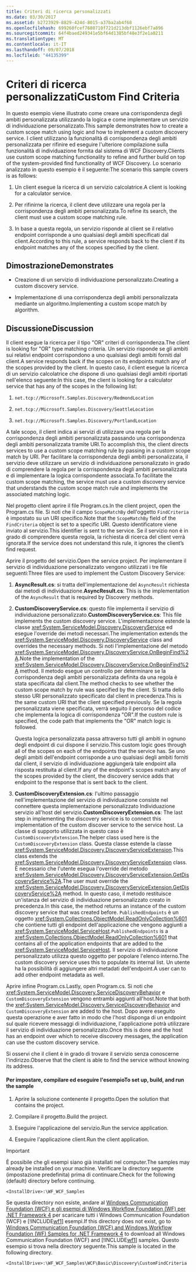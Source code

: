 ```yaml
---
title: Criteri di ricerca personalizzati
ms.date: 03/30/2017
ms.assetid: b2723929-8829-424d-8015-a37ba2ab4f68
ms.openlocfilehash: 699260fcef7680710f721d213dbf1126ebf7a896
ms.sourcegitcommit: 64f4baed249341e5bf64d1385bf48e3f2e1a0211
ms.translationtype: MT
ms.contentlocale: it-IT
ms.lasthandoff: 09/07/2018
ms.locfileid: "44135399"
---
```

# <a name="custom-find-criteria"></a><span data-ttu-id="d40b9-102">Criteri di ricerca personalizzati</span><span class="sxs-lookup"><span data-stu-id="d40b9-102">Custom Find Criteria</span></span>
<span data-ttu-id="d40b9-103">In questo esempio viene illustrato come creare una corrispondenza degli ambiti personalizzata utilizzando la logica e come implementare un servizio di individuazione personalizzato.</span><span class="sxs-lookup"><span data-stu-id="d40b9-103">This sample demonstrates how to create a custom scope match using logic and how to implement a custom discovery service.</span></span> <span data-ttu-id="d40b9-104">I client utilizzano la funzionalità di corrispondenza degli ambiti personalizzata per rifinire ed eseguire l'ulteriore compilazione sulla funzionalità di individuazione fornita dal sistema di WCF Discovery.</span><span class="sxs-lookup"><span data-stu-id="d40b9-104">Clients use custom scope matching functionality to refine and further build on top of the system-provided find functionality of WCF Discovery.</span></span> <span data-ttu-id="d40b9-105">Lo scenario analizzato in questo esempio è il seguente:</span><span class="sxs-lookup"><span data-stu-id="d40b9-105">The scenario this sample covers is as follows:</span></span>  
  
1.  <span data-ttu-id="d40b9-106">Un client esegue la ricerca di un servizio calcolatrice.</span><span class="sxs-lookup"><span data-stu-id="d40b9-106">A client is looking for a calculator service.</span></span>  
  
2.  <span data-ttu-id="d40b9-107">Per rifinirne la ricerca, il client deve utilizzare una regola per la corrispondenza degli ambiti personalizzata.</span><span class="sxs-lookup"><span data-stu-id="d40b9-107">To refine its search, the client must use a custom scope matching rule.</span></span>  
  
3.  <span data-ttu-id="d40b9-108">In base a questa regola, un servizio risponde al client se il relativo endpoint corrisponde a uno qualsiasi degli ambiti specificati dal client.</span><span class="sxs-lookup"><span data-stu-id="d40b9-108">According to this rule, a service responds back to the client if its endpoint matches any of the scopes specified by the client.</span></span>  
  
## <a name="demonstrates"></a><span data-ttu-id="d40b9-109">Dimostrazione</span><span class="sxs-lookup"><span data-stu-id="d40b9-109">Demonstrates</span></span>  
  
-   <span data-ttu-id="d40b9-110">Creazione di un servizio di individuazione personalizzato.</span><span class="sxs-lookup"><span data-stu-id="d40b9-110">Creating a custom discovery service.</span></span>  
  
-   <span data-ttu-id="d40b9-111">Implementazione di una corrispondenza degli ambiti personalizzata mediante un algoritmo.</span><span class="sxs-lookup"><span data-stu-id="d40b9-111">Implementing a custom scope match by algorithm.</span></span>  
  
## <a name="discussion"></a><span data-ttu-id="d40b9-112">Discussione</span><span class="sxs-lookup"><span data-stu-id="d40b9-112">Discussion</span></span>  
 <span data-ttu-id="d40b9-113">Il client esegue la ricerca per il tipo "OR" criteri di corrispondenza.</span><span class="sxs-lookup"><span data-stu-id="d40b9-113">The client is looking for "OR" type matching criteria.</span></span> <span data-ttu-id="d40b9-114">Un servizio risponde se gli ambiti sui relativi endpoint corrispondono a uno qualsiasi degli ambiti forniti dal client.</span><span class="sxs-lookup"><span data-stu-id="d40b9-114">A service responds back if the scopes on its endpoints match any of the scopes provided by the client.</span></span> <span data-ttu-id="d40b9-115">In questo caso, il client esegue la ricerca di un servizio calcolatrice che dispone di uno qualsiasi degli ambiti riportati nell'elenco seguente:</span><span class="sxs-lookup"><span data-stu-id="d40b9-115">In this case, the client is looking for a calculator service that has any of the scopes in the following list:</span></span>  
  
1.  `net.tcp://Microsoft.Samples.Discovery/RedmondLocation`  
  
2.  `net.tcp://Microsoft.Samples.Discovery/SeattleLocation`  
  
3.  `net.tcp://Microsoft.Samples.Discovery/PortlandLocation`  
  
 <span data-ttu-id="d40b9-116">A tale scopo, il client indica ai servizi di utilizzare una regola per la corrispondenza degli ambiti personalizzata passando una corrispondenza degli ambiti personalizzata tramite URI.</span><span class="sxs-lookup"><span data-stu-id="d40b9-116">To accomplish this, the client directs services to use a custom scope matching rule by passing in a custom scope match by URI.</span></span> <span data-ttu-id="d40b9-117">Per facilitare la corrispondenza degli ambiti personalizzata, il servizio deve utilizzare un servizio di individuazione personalizzato in grado di comprendere la regola per la corrispondenza degli ambiti personalizzata e di implementare la logica corrispondente associata.</span><span class="sxs-lookup"><span data-stu-id="d40b9-117">To facilitate the custom scope matching, the service must use a custom discovery service that understands the custom scope match rule and implements the associated matching logic.</span></span>  
  
 <span data-ttu-id="d40b9-118">Nel progetto client aprire il file Program.cs.</span><span class="sxs-lookup"><span data-stu-id="d40b9-118">In the client project, open the Program.cs file.</span></span> <span data-ttu-id="d40b9-119">Si noti che il campo `ScopeMatchBy` dell'oggetto `FindCriteria` è impostato su un URI specifico.</span><span class="sxs-lookup"><span data-stu-id="d40b9-119">Note that the `ScopeMatchBy` field of the `FindCriteria` object is set to a specific URI.</span></span> <span data-ttu-id="d40b9-120">Questo identificatore viene inviato al servizio.</span><span class="sxs-lookup"><span data-stu-id="d40b9-120">This identifier is sent to the service.</span></span> <span data-ttu-id="d40b9-121">Se il servizio non è in grado di comprendere questa regola, la richiesta di ricerca del client verrà ignorata.</span><span class="sxs-lookup"><span data-stu-id="d40b9-121">If the service does not understand this rule, it ignores the client’s find request.</span></span>  
  
 <span data-ttu-id="d40b9-122">Aprire il progetto del servizio.</span><span class="sxs-lookup"><span data-stu-id="d40b9-122">Open the service project.</span></span> <span data-ttu-id="d40b9-123">Per implementare il servizio di individuazione personalizzato vengono utilizzati i tre file seguenti:</span><span class="sxs-lookup"><span data-stu-id="d40b9-123">Three files are used to implement the Custom Discovery Service:</span></span>  
  
1.  <span data-ttu-id="d40b9-124">**AsyncResult.cs**: si tratta dell'implementazione del `AsyncResult` richiesta dai metodi di individuazione.</span><span class="sxs-lookup"><span data-stu-id="d40b9-124">**AsyncResult.cs**: This is the implementation of the `AsyncResult` that is required by Discovery methods.</span></span>  
  
2.  <span data-ttu-id="d40b9-125">**CustomDiscoveryService.cs**: questo file implementa il servizio di individuazione personalizzato.</span><span class="sxs-lookup"><span data-stu-id="d40b9-125">**CustomDiscoveryService.cs**: This file implements the custom discovery service.</span></span> <span data-ttu-id="d40b9-126">L'implementazione estende la classe <xref:System.ServiceModel.Discovery.DiscoveryService> ed esegue l'override dei metodi necessari.</span><span class="sxs-lookup"><span data-stu-id="d40b9-126">The implementation extends the <xref:System.ServiceModel.Discovery.DiscoveryService> class and overrides the necessary methods.</span></span> <span data-ttu-id="d40b9-127">Si noti l'implementazione del metodo <xref:System.ServiceModel.Discovery.DiscoveryService.OnBeginFind%2A>.</span><span class="sxs-lookup"><span data-stu-id="d40b9-127">Note the implementation of the <xref:System.ServiceModel.Discovery.DiscoveryService.OnBeginFind%2A> method.</span></span> <span data-ttu-id="d40b9-128">Il metodo esegue un controllo per determinare se la corrispondenza degli ambiti personalizzata definita da una regola è stata specificata dal client.</span><span class="sxs-lookup"><span data-stu-id="d40b9-128">The method checks to see whether the custom scope match by rule was specified by the client.</span></span> <span data-ttu-id="d40b9-129">Si tratta dello stesso URI personalizzato specificato dal client in precedenza.</span><span class="sxs-lookup"><span data-stu-id="d40b9-129">This is the same custom URI that the client specified previously.</span></span> <span data-ttu-id="d40b9-130">Se la regola personalizzata viene specificata, verrà seguito il percorso del codice che implementa la logica di corrispondenza "OR".</span><span class="sxs-lookup"><span data-stu-id="d40b9-130">If the custom rule is specified, the code path that implements the "OR" match logic is followed.</span></span>  
  
     <span data-ttu-id="d40b9-131">Questa logica personalizzata passa attraverso tutti gli ambiti in ognuno degli endpoint di cui dispone il servizio.</span><span class="sxs-lookup"><span data-stu-id="d40b9-131">This custom logic goes through all of the scopes on each of the endpoints that the service has.</span></span> <span data-ttu-id="d40b9-132">Se uno degli ambiti dell'endpoint corrisponde a uno qualsiasi degli ambiti forniti dal client, il servizio di individuazione aggiungerà tale endpoint alla risposta restituita al client.</span><span class="sxs-lookup"><span data-stu-id="d40b9-132">If any of the endpoint's scopes match any of the scopes provided by the client, the discovery service adds that endpoint to the response that is sent back to the client.</span></span>  
  
3.  <span data-ttu-id="d40b9-133">**CustomDiscoveryExtension.cs**: l'ultimo passaggio nell'implementazione del servizio di individuazione consiste nel connettere questa implementazione personalizzato Individuazione servizio all'host del servizio.</span><span class="sxs-lookup"><span data-stu-id="d40b9-133">**CustomDiscoveryExtension.cs**: The last step in implementing the discovery service is to connect this implementation of the custom discover service to the service host.</span></span> <span data-ttu-id="d40b9-134">La classe di supporto utilizzata in questo caso è `CustomDiscoveryExtension`.</span><span class="sxs-lookup"><span data-stu-id="d40b9-134">The helper class used here is the `CustomDiscoveryExtension` class.</span></span> <span data-ttu-id="d40b9-135">Questa classe estende la classe <xref:System.ServiceModel.Discovery.DiscoveryServiceExtension>.</span><span class="sxs-lookup"><span data-stu-id="d40b9-135">This class extends the <xref:System.ServiceModel.Discovery.DiscoveryServiceExtension> class.</span></span> <span data-ttu-id="d40b9-136">È necessario che l'utente esegua l'override del metodo <xref:System.ServiceModel.Discovery.DiscoveryServiceExtension.GetDiscoveryService%2A>.</span><span class="sxs-lookup"><span data-stu-id="d40b9-136">The user must override the <xref:System.ServiceModel.Discovery.DiscoveryServiceExtension.GetDiscoveryService%2A> method.</span></span> <span data-ttu-id="d40b9-137">In questo caso, il metodo restituisce un'istanza del servizio di individuazione personalizzato creato in precedenza.</span><span class="sxs-lookup"><span data-stu-id="d40b9-137">In this case, the method returns an instance of the custom discovery service that was created before.</span></span> <span data-ttu-id="d40b9-138">`PublishedEndpoints` è un oggetto <xref:System.Collections.ObjectModel.ReadOnlyCollection%601> che contiene tutti gli endpoint dell'applicazione che vengono aggiunti a <xref:System.ServiceModel.ServiceHost>.</span><span class="sxs-lookup"><span data-stu-id="d40b9-138">`PublishedEndpoints` is a <xref:System.Collections.ObjectModel.ReadOnlyCollection%601> that contains all of the application endpoints that are added to the <xref:System.ServiceModel.ServiceHost>.</span></span> <span data-ttu-id="d40b9-139">Il servizio di individuazione personalizzato utilizza questo oggetto per popolare l'elenco interno.</span><span class="sxs-lookup"><span data-stu-id="d40b9-139">The custom discovery service uses this to populate its internal list.</span></span> <span data-ttu-id="d40b9-140">Un utente ha la possibilità di aggiungere altri metadati dell'endpoint.</span><span class="sxs-lookup"><span data-stu-id="d40b9-140">A user can to add other endpoint metadata as well.</span></span>  
  
 <span data-ttu-id="d40b9-141">Aprire infine Program.cs.</span><span class="sxs-lookup"><span data-stu-id="d40b9-141">Lastly, open Program.cs.</span></span> <span data-ttu-id="d40b9-142">Si noti che <xref:System.ServiceModel.Discovery.ServiceDiscoveryBehavior> e `CustomDiscoveryExtension` vengono entrambi aggiunti all'host.</span><span class="sxs-lookup"><span data-stu-id="d40b9-142">Note that both the <xref:System.ServiceModel.Discovery.ServiceDiscoveryBehavior> and `CustomDiscoveryExtension` are added to the host.</span></span> <span data-ttu-id="d40b9-143">Dopo avere eseguito questa operazione e aver fatto in modo che l'host disponga di un endpoint sul quale ricevere messaggi di individuazione, l'applicazione potrà utilizzare il servizio di individuazione personalizzato.</span><span class="sxs-lookup"><span data-stu-id="d40b9-143">Once this is done and the host has an endpoint over which to receive discovery messages, the application can use the custom discovery service.</span></span>  
  
 <span data-ttu-id="d40b9-144">Si osservi che il client è in grado di trovare il servizio senza conoscerne l'indirizzo.</span><span class="sxs-lookup"><span data-stu-id="d40b9-144">Observe that the client is able to find the service without knowing its address.</span></span>  
  
#### <a name="to-set-up-build-and-run-the-sample"></a><span data-ttu-id="d40b9-145">Per impostare, compilare ed eseguire l'esempio</span><span class="sxs-lookup"><span data-stu-id="d40b9-145">To set up, build, and run the sample</span></span>  
  
1.  <span data-ttu-id="d40b9-146">Aprire la soluzione contenente il progetto.</span><span class="sxs-lookup"><span data-stu-id="d40b9-146">Open the solution that contains the project.</span></span>  
  
2.  <span data-ttu-id="d40b9-147">Compilare il progetto.</span><span class="sxs-lookup"><span data-stu-id="d40b9-147">Build the project.</span></span>  
  
3.  <span data-ttu-id="d40b9-148">Eseguire l'applicazione del servizio.</span><span class="sxs-lookup"><span data-stu-id="d40b9-148">Run the service application.</span></span>  
  
4.  <span data-ttu-id="d40b9-149">Eseguire l'applicazione client.</span><span class="sxs-lookup"><span data-stu-id="d40b9-149">Run the client application.</span></span>  
  
> [!IMPORTANT]
>  <span data-ttu-id="d40b9-150">È possibile che gli esempi siano già installati nel computer.</span><span class="sxs-lookup"><span data-stu-id="d40b9-150">The samples may already be installed on your machine.</span></span> <span data-ttu-id="d40b9-151">Verificare la directory seguente (impostazione predefinita) prima di continuare.</span><span class="sxs-lookup"><span data-stu-id="d40b9-151">Check for the following (default) directory before continuing.</span></span>  
>   
>  `<InstallDrive>:\WF_WCF_Samples`  
>   
>  <span data-ttu-id="d40b9-152">Se questa directory non esiste, andare al [Windows Communication Foundation (WCF) e gli esempi di Windows Workflow Foundation (WF) per .NET Framework 4](https://go.microsoft.com/fwlink/?LinkId=150780) per scaricare tutti i Windows Communication Foundation (WCF) e [!INCLUDE[wf1](../../../../includes/wf1-md.md)] esempi.</span><span class="sxs-lookup"><span data-stu-id="d40b9-152">If this directory does not exist, go to [Windows Communication Foundation (WCF) and Windows Workflow Foundation (WF) Samples for .NET Framework 4](https://go.microsoft.com/fwlink/?LinkId=150780) to download all Windows Communication Foundation (WCF) and [!INCLUDE[wf1](../../../../includes/wf1-md.md)] samples.</span></span> <span data-ttu-id="d40b9-153">Questo esempio si trova nella directory seguente.</span><span class="sxs-lookup"><span data-stu-id="d40b9-153">This sample is located in the following directory.</span></span>  
>   
>  `<InstallDrive>:\WF_WCF_Samples\WCF\Basic\Discovery\CustomFindCriteria`
